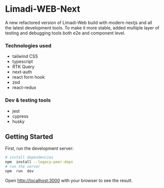 # Limadi-WEB-Next

A new refactored version of Limadi-Web build with modern nextjs and all the latest development tools. To make it more stable, added multiple layer of testing and debugging tools both e2e and component level.

### Technologies used

- tailwind CSS
- typescript
- RTK Query
- next-auth
- react form hook
- zod
- react-redux

### Dev & testing tools

- jest
- cypress
- husky

## Getting Started

First, run the development server:

```bash
# install dependencies
npm  install --legacy-peer-deps
# run the server
npm  run  dev
```

Open [http://localhost:3000](http://localhost:3000) with your browser to see the result.

